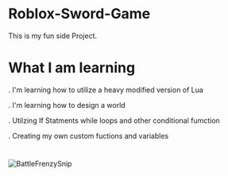 # Roblox-Sword-Game
This is my fun side Project.

# What I am learning

. I'm learning how to utilize a heavy modified version of Lua

. I'm learning how to design a world

. Utilzing If Statments while loops and other conditional fumction

. Creating my own custom fuctions and variables

#

![BattleFrenzySnip](https://user-images.githubusercontent.com/122297091/216391390-5e5c84d3-b8a3-4514-a021-aef43b25fb84.PNG)
